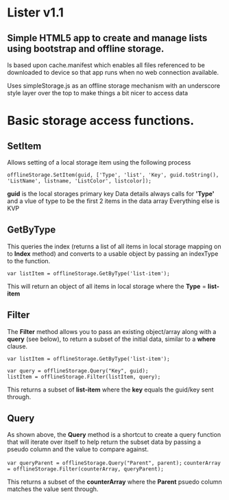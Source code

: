 Lister v1.1
===========

Simple HTML5 app to create and manage lists using bootstrap and offline storage.
-----------

Is based upon cache.manifest which enables all files referenced to be downloaded to device so that app runs when no web connection available.

Uses simpleStorage.js as an offline storage mechanism with an underscore style layer over the top to make things a bit nicer to access data


Basic storage access functions.
==========


SetItem
------

Allows setting of a local storage item using the following process

`offlineStorage.SetItem(guid, ['Type', 'list', 'Key', guid.toString(), 'ListName', listname, 'ListColor', listcolor]);`

**guid** is the local storages primary key
Data details always calls for **'Type'** and a vlue of type to be the first 2 items in the data array
Everything else is KVP


GetByType
--------

This queries the index (returns a list of all items in local storage mapping on to **Index** method) and converts to a usable object by passing an indexType to the function.

`var listItem = offlineStorage.GetByType('list-item');`

This will return an object of all items in local storage where the **Type** = **list-item**


Filter
-------

The **Filter** method allows you to pass an existing object/array along with a **query** (see below), to return a subset of the initial data, similar to a **where** clause.

`var listItem = offlineStorage.GetByType('list-item');`
			
`var query = offlineStorage.Query("Key", guid);`		
`listItem = offlineStorage.Filter(listItem, query);`

This returns a subset of **list-item** where the **key** equals the guid/key sent through.

Query
--------

As shown above, the **Query** method is a shortcut to create a query function that will iterate over itself to help return the subset data by passing a pseudo column and the value to compare against.

`var queryParent = offlineStorage.Query("Parent", parent);`
`counterArray = offlineStorage.Filter(counterArray, queryParent);`

This returns a subset of the **counterArray** where the **Parent** psuedo column matches the value sent through.
